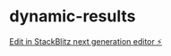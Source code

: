 # dynamic-results

[Edit in StackBlitz next generation editor ⚡️](https://stackblitz.com/~/github.com/Abdoolgraming/dynamic-results)